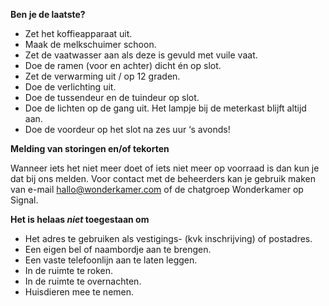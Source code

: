 **Ben je de laatste?**

- Zet het koffieapparaat uit.
- Maak de melkschuimer schoon.
- Zet de vaatwasser aan als deze is gevuld met vuile vaat.
- Doe de ramen (voor en achter) dicht én op slot.
- Zet de verwarming uit / op 12 graden.
- Doe de verlichting uit.
- Doe de tussendeur en de tuindeur op slot.
- Doe de lichten op de gang uit. Het lampje bij de meterkast blijft altijd aan.
- Doe de voordeur op het slot na zes uur ‘s avonds!

**Melding van storingen en/of tekorten**

Wanneer iets het niet meer doet of iets niet meer op voorraad is dan kun je dat bij ons melden. Voor contact met de beheerders kan je gebruik maken van e-mail hallo@wonderkamer.com of de chatgroep Wonderkamer op Signal.

**Het is helaas _niet_ toegestaan om**

- Het adres te gebruiken als vestigings- (kvk inschrijving) of postadres.
- Een eigen bel of naambordje aan te brengen.
- Een vaste telefoonlijn aan te laten leggen.
- In de ruimte te roken.
- In de ruimte te overnachten.
- Huisdieren mee te nemen.
